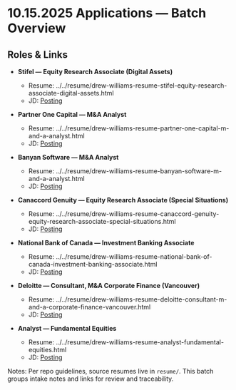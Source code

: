 # 10.15.2025 Applications — Batch Overview

## Roles & Links

- **Stifel — Equity Research Associate (Digital Assets)**
  - Resume: ../../resume/drew-williams-resume-stifel-equity-research-associate-digital-assets.html
  - JD: [Posting](https://join.stifel.com/jobs/8133?lang=en-us)

- **Partner One Capital — M&A Analyst**
  - Resume: ../../resume/drew-williams-resume-partner-one-capital-m-and-a-analyst.html
  - JD: [Posting](https://apply.workable.com/partner-one-capital/j/9EBE821E68/)

- **Banyan Software — M&A Analyst**
  - Resume: ../../resume/drew-williams-resume-banyan-software-m-and-a-analyst.html
  - JD: [Posting](https://job-boards.greenhouse.io/banyansoftware/jobs/4712040007)

- **Canaccord Genuity — Equity Research Associate (Special Situations)**
  - Resume: ../../resume/drew-williams-resume-canaccord-genuity-equity-research-associate-special-situations.html
  - JD: [Posting](https://cgf.wd10.myworkdayjobs.com/en-US/CG/job/Toronto-ON/Equity-Research-Associate---Special-Situations_JR100416)

- **National Bank of Canada — Investment Banking Associate**
  - Resume: ../../resume/drew-williams-resume-national-bank-of-canada-investment-banking-associate.html
  - JD: [Posting](https://emplois.bnc.ca/en_CA/careers/JobDetail/Ontario-Canada-70020-ASSOCIATE/27682)

- **Deloitte — Consultant, M&A Corporate Finance (Vancouver)**
  - Resume: ../../resume/drew-williams-resume-deloitte-consultant-m-and-a-corporate-finance-vancouver.html
  - JD: [Posting](https://careers.deloitte.ca/job/Vancouver%2C-BC-Consultant%2C-M&A-Corporate-Finance-BC-V7X-1P4/1325481600/)

- **Analyst — Fundamental Equities**
  - Resume: ../../resume/drew-williams-resume-analyst-fundamental-equities.html
  - JD: [Posting](https://www.eluta.ca/spl/analyst-fundamental-equities-49539b716b8077a15e172a4690a47a7a)

Notes: Per repo guidelines, source resumes live in `resume/`. This batch groups intake notes and links for review and traceability.
